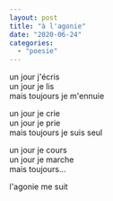 ```yaml
---
layout: post
title: "à l'agonie"
date: "2020-06-24"
categories: 
  - "poesie"
---
```


un jour j'écris  
un jour je lis  
mais toujours je m'ennuie

un jour je crie  
un jour je prie  
mais toujours je suis seul

un jour je cours  
un jour je marche  
mais toujours...

l'agonie me suit
